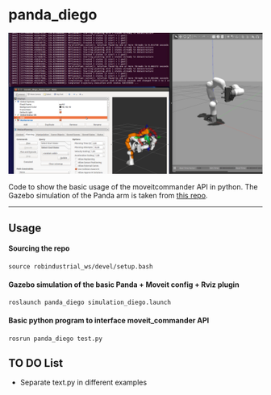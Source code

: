 # panda_diego

![Demo](img/example_1_basico.gif)

Code to show the basic usage of the moveitcommander API in python. The Gazebo simulation of the Panda arm is taken from [this repo](https://github.com/erdalpekel/panda_simulation).
___

## Usage

#### Sourcing the repo

```
source robindustrial_ws/devel/setup.bash
```

#### Gazebo simulation of the basic Panda + Moveit config + Rviz plugin  

```
roslaunch panda_diego simulation_diego.launch
```
#### Basic python program to interface moveit_commander API

```
rosrun panda_diego test.py 
```

## TO DO List

* Separate text.py in different examples



